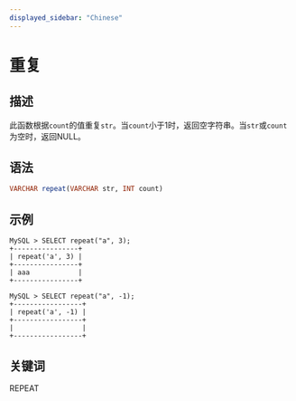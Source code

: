 ```yaml
---
displayed_sidebar: "Chinese"
---
```


# 重复

## 描述

此函数根据`count`的值重复`str`。当`count`小于1时，返回空字符串。当`str`或`count`为空时，返回NULL。

## 语法

```Haskell
VARCHAR repeat(VARCHAR str, INT count)
```

## 示例

```Plain Text
MySQL > SELECT repeat("a", 3);
+----------------+
| repeat('a', 3) |
+----------------+
| aaa            |
+----------------+

MySQL > SELECT repeat("a", -1);
+-----------------+
| repeat('a', -1) |
+-----------------+
|                 |
+-----------------+
```

## 关键词

REPEAT